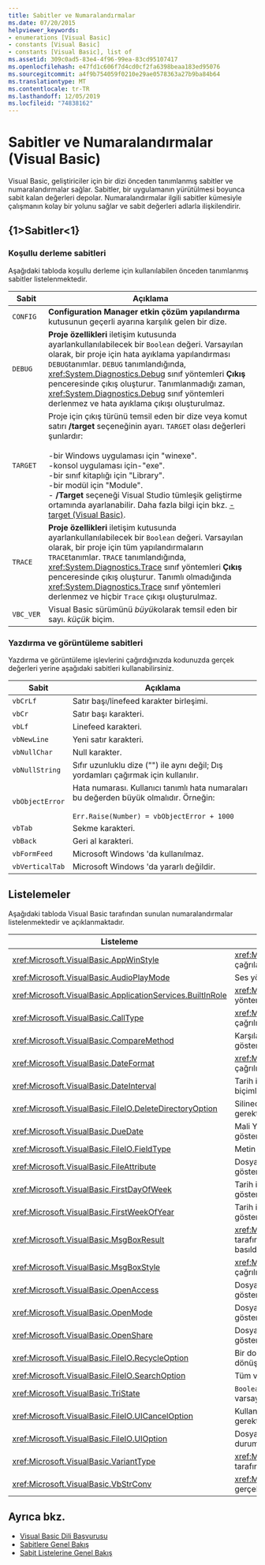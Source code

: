 ```yaml
---
title: Sabitler ve Numaralandırmalar
ms.date: 07/20/2015
helpviewer_keywords:
- enumerations [Visual Basic]
- constants [Visual Basic]
- constants [Visual Basic], list of
ms.assetid: 309c0ad5-83e4-4f96-99ea-83cd95107417
ms.openlocfilehash: e47fd1c606f7d4cd0cf2fa6398beaa183ed95076
ms.sourcegitcommit: a4f9b754059f0210e29ae0578363a27b9ba84b64
ms.translationtype: MT
ms.contentlocale: tr-TR
ms.lasthandoff: 12/05/2019
ms.locfileid: "74838162"
---
```

# <a name="constants-and-enumerations-visual-basic"></a>Sabitler ve Numaralandırmalar (Visual Basic)

Visual Basic, geliştiriciler için bir dizi önceden tanımlanmış sabitler ve numaralandırmalar sağlar. Sabitler, bir uygulamanın yürütülmesi boyunca sabit kalan değerleri depolar. Numaralandırmalar ilgili sabitler kümesiyle çalışmanın kolay bir yolunu sağlar ve sabit değerleri adlarla ilişkilendirir.  
  
## <a name="constants"></a>{1&gt;Sabitler&lt;1}  
  
### <a name="conditional-compilation-constants"></a>Koşullu derleme sabitleri  

 Aşağıdaki tabloda koşullu derleme için kullanılabilen önceden tanımlanmış sabitler listelenmektedir.  
  
|**Sabit**|**Açıklama**|  
|---|---|  
|`CONFIG`|**Configuration Manager** **etkin çözüm yapılandırma** kutusunun geçerli ayarına karşılık gelen bir dize.|  
|`DEBUG`|**Proje özellikleri** iletişim kutusunda ayarlankullanılabilecek bir `Boolean` değeri. Varsayılan olarak, bir proje için hata ayıklama yapılandırması `DEBUG`tanımlar. `DEBUG` tanımlandığında, <xref:System.Diagnostics.Debug> sınıf yöntemleri **Çıkış** penceresinde çıkış oluşturur. Tanımlanmadığı zaman, <xref:System.Diagnostics.Debug> sınıf yöntemleri derlenmez ve hata ayıklama çıkışı oluşturulmaz.|  
|`TARGET`|Proje için çıkış türünü temsil eden bir dize veya komut satırı **/target** seçeneğinin ayarı. `TARGET` olası değerleri şunlardır:<br /><br /> -bir Windows uygulaması için "winexe".<br />-konsol uygulaması için-"exe".<br />-bir sınıf kitaplığı için "Library".<br />-bir modül için "Module".<br />- **/Target** seçeneği Visual Studio tümleşik geliştirme ortamında ayarlanabilir. Daha fazla bilgi için bkz. [-target (Visual Basic)](../../visual-basic/reference/command-line-compiler/target.md).|  
|`TRACE`|**Proje özellikleri** iletişim kutusunda ayarlankullanılabilecek bir `Boolean` değeri. Varsayılan olarak, bir proje için tüm yapılandırmaların `TRACE`tanımlar. `TRACE` tanımlandığında, <xref:System.Diagnostics.Trace> sınıf yöntemleri **Çıkış** penceresinde çıkış oluşturur. Tanımlı olmadığında <xref:System.Diagnostics.Trace> sınıf yöntemleri derlenmez ve hiçbir `Trace` çıkışı oluşturulmaz.|  
|`VBC_VER`|Visual Basic sürümünü *büyük*olarak temsil eden bir sayı. *küçük* biçim.|  
  
### <a name="print-and-display-constants"></a>Yazdırma ve görüntüleme sabitleri  

 Yazdırma ve görüntüleme işlevlerini çağırdığınızda kodunuzda gerçek değerleri yerine aşağıdaki sabitleri kullanabilirsiniz.  
  
|**Sabit**|**Açıklama**|  
|---|---|  
|`vbCrLf`|Satır başı/linefeed karakter birleşimi.|  
|`vbCr`|Satır başı karakteri.|  
|`vbLf`|Linefeed karakteri.|  
|`vbNewLine`|Yeni satır karakteri.|  
|`vbNullChar`|Null karakter.|  
|`vbNullString`|Sıfır uzunluklu dize ("") ile aynı değil; Dış yordamları çağırmak için kullanılır.|  
|`vbObjectError`|Hata numarası. Kullanıcı tanımlı hata numaraları bu değerden büyük olmalıdır. Örneğin:<br /><br /> `Err.Raise(Number) = vbObjectError + 1000`|  
|`vbTab`|Sekme karakteri.|  
|`vbBack`|Geri al karakteri.|  
|`vbFormFeed`|Microsoft Windows 'da kullanılmaz.|  
|`vbVerticalTab`|Microsoft Windows 'da yararlı değildir.|  
  
## <a name="enumerations"></a>Listelemeler  

 Aşağıdaki tabloda Visual Basic tarafından sunulan numaralandırmalar listelenmektedir ve açıklanmaktadır.  
  
|Listeleme|Açıklama|  
|---|---|  
|<xref:Microsoft.VisualBasic.AppWinStyle>|<xref:Microsoft.VisualBasic.Interaction.Shell%2A> işlevi çağrılırken çağrılan program için kullanılacak pencere stilini gösterir.|  
|<xref:Microsoft.VisualBasic.AudioPlayMode>|Ses yöntemleri çağrılırken seslerin nasıl çalındığını gösterir.|  
|<xref:Microsoft.VisualBasic.ApplicationServices.BuiltInRole>|<xref:Microsoft.VisualBasic.ApplicationServices.User.IsInRole%2A> yöntemi çağrılırken denetlenecek rolün türünü gösterir.|  
|<xref:Microsoft.VisualBasic.CallType>|<xref:Microsoft.VisualBasic.Interaction.CallByName%2A> işlevi çağrılırken çağrılan yordamın türünü gösterir.|  
|<xref:Microsoft.VisualBasic.CompareMethod>|Karşılaştırma işlevleri çağrılırken dizelerin nasıl karşılaştırılacağını gösterir.|  
|<xref:Microsoft.VisualBasic.DateFormat>|<xref:Microsoft.VisualBasic.Strings.FormatDateTime%2A> işlevi çağrılırken tarihlerin nasıl görüntüleneceğini gösterir.|  
|<xref:Microsoft.VisualBasic.DateInterval>|Tarih ile ilgili işlevleri çağırırken tarih aralıklarını belirleme ve biçimlendirme işlemlerinin nasıl yapılacağını gösterir.|  
|<xref:Microsoft.VisualBasic.FileIO.DeleteDirectoryOption>|Silinecek bir dizin dosya veya dizin içerdiğinde ne yapılması gerektiğini belirtir.|  
|<xref:Microsoft.VisualBasic.DueDate>|Mali Yöntemler çağrılırken ödemelerin ne zaman beklediğini gösterir.|  
|<xref:Microsoft.VisualBasic.FileIO.FieldType>|Metin alanlarının sınırlanmış mi yoksa sabit mi olduğunu gösterir.|  
|<xref:Microsoft.VisualBasic.FileAttribute>|Dosya erişim işlevleri çağrılırken kullanılacak dosya özniteliklerini gösterir.|  
|<xref:Microsoft.VisualBasic.FirstDayOfWeek>|Tarih ile ilgili işlevler çağrılırken kullanılacak haftanın ilk gününü gösterir.|  
|<xref:Microsoft.VisualBasic.FirstWeekOfYear>|Tarih ile ilgili işlevler çağrılırken kullanılacak yılın ilk haftasını gösterir.|  
|<xref:Microsoft.VisualBasic.MsgBoxResult>|<xref:Microsoft.VisualBasic.Interaction.MsgBox%2A> işlevi tarafından döndürülen bir ileti kutusunda hangi düğmeye basıldığını gösterir.|  
|<xref:Microsoft.VisualBasic.MsgBoxStyle>|<xref:Microsoft.VisualBasic.Interaction.MsgBox%2A> işlevi çağrılırken hangi düğmelerin görüntüleneceğini gösterir.|  
|<xref:Microsoft.VisualBasic.OpenAccess>|Dosya erişimi işlevlerini çağırırken bir dosyanın nasıl açılacağını gösterir.|  
|<xref:Microsoft.VisualBasic.OpenMode>|Dosya erişimi işlevlerini çağırırken bir dosyanın nasıl açılacağını gösterir.|  
|<xref:Microsoft.VisualBasic.OpenShare>|Dosya erişimi işlevlerini çağırırken bir dosyanın nasıl açılacağını gösterir.|  
|<xref:Microsoft.VisualBasic.FileIO.RecycleOption>|Bir dosyanın kalıcı olarak silinip silinmeyeceğini veya geri dönüşüm kutusu 'na yerleştirilip yerleştirilmeyeceğini belirtir.|  
|<xref:Microsoft.VisualBasic.FileIO.SearchOption>|Tüm veya en üst düzey dizinlerin aranıp aranmayacağını belirtir.|  
|<xref:Microsoft.VisualBasic.TriState>|`Boolean` bir değeri veya sayı biçimlendirme işlevleri çağrılırken varsayılan değerin kullanılıp kullanılmayacağını belirtir.|  
|<xref:Microsoft.VisualBasic.FileIO.UICancelOption>|Kullanıcı bir işlem sırasında **iptal** ' i tıklarsa ne yapılması gerektiğini belirtir.|  
|<xref:Microsoft.VisualBasic.FileIO.UIOption>|Dosya veya dizinleri kopyalarken, silerken veya taşırken ilerleme durumu iletişim kutusunun gösterilip gösterilmeyeceğini belirtir.|  
|<xref:Microsoft.VisualBasic.VariantType>|<xref:Microsoft.VisualBasic.Information.VarType%2A> işlevi tarafından döndürülen bir değişken nesnesinin türünü gösterir.|  
|<xref:Microsoft.VisualBasic.VbStrConv>|<xref:Microsoft.VisualBasic.Strings.StrConv%2A> işlevi çağrılırken gerçekleştirilecek dönüştürme türünü gösterir.|  
  
## <a name="see-also"></a>Ayrıca bkz.

- [Visual Basic Dili Başvurusu](../../visual-basic/language-reference/index.md)
- [Sabitlere Genel Bakış](../../visual-basic/programming-guide/language-features/constants-enums/constants-overview.md)
- [Sabit Listelerine Genel Bakış](../../visual-basic/programming-guide/language-features/constants-enums/enumerations-overview.md)
